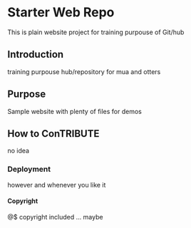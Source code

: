 # Starter Web Repo

This is plain website project for training purpouse of Git/hub

## Introduction

training purpouse hub/repository for mua and otters

## Purpose

Sample website with plenty of files for demos

## How to ConTRIBUTE

no idea

### Deployment

however and whenever you like it

#### Copyright
@$ copyright included ... maybe